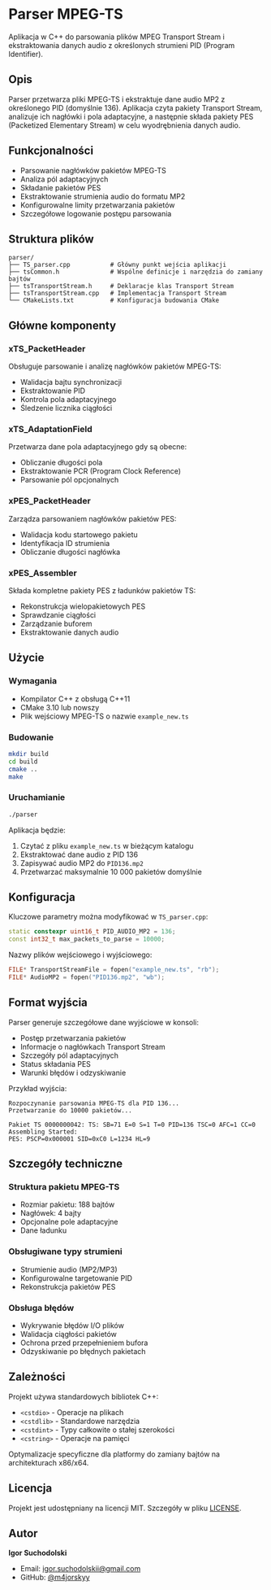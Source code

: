 # Parser MPEG-TS

Aplikacja w C++ do parsowania plików MPEG Transport Stream i ekstraktowania danych audio z określonych strumieni PID (Program Identifier).

## Opis

Parser przetwarza pliki MPEG-TS i ekstraktuje dane audio MP2 z określonego PID (domyślnie 136). Aplikacja czyta pakiety Transport Stream, analizuje ich nagłówki i pola adaptacyjne, a następnie składa pakiety PES (Packetized Elementary Stream) w celu wyodrębnienia danych audio.

## Funkcjonalności

- Parsowanie nagłówków pakietów MPEG-TS
- Analiza pól adaptacyjnych
- Składanie pakietów PES
- Ekstraktowanie strumienia audio do formatu MP2
- Konfigurowalne limity przetwarzania pakietów
- Szczegółowe logowanie postępu parsowania

## Struktura plików

```
parser/
├── TS_parser.cpp           # Główny punkt wejścia aplikacji
├── tsCommon.h              # Wspólne definicje i narzędzia do zamiany bajtów
├── tsTransportStream.h     # Deklaracje klas Transport Stream
├── tsTransportStream.cpp   # Implementacja Transport Stream
└── CMakeLists.txt          # Konfiguracja budowania CMake
```

## Główne komponenty

### xTS_PacketHeader
Obsługuje parsowanie i analizę nagłówków pakietów MPEG-TS:
- Walidacja bajtu synchronizacji
- Ekstraktowanie PID
- Kontrola pola adaptacyjnego
- Śledzenie licznika ciągłości

### xTS_AdaptationField
Przetwarza dane pola adaptacyjnego gdy są obecne:
- Obliczanie długości pola
- Ekstraktowanie PCR (Program Clock Reference)
- Parsowanie pól opcjonalnych

### xPES_PacketHeader
Zarządza parsowaniem nagłówków pakietów PES:
- Walidacja kodu startowego pakietu
- Identyfikacja ID strumienia
- Obliczanie długości nagłówka

### xPES_Assembler
Składa kompletne pakiety PES z ładunków pakietów TS:
- Rekonstrukcja wielopakietowych PES
- Sprawdzanie ciągłości
- Zarządzanie buforem
- Ekstraktowanie danych audio

## Użycie

### Wymagania
- Kompilator C++ z obsługą C++11
- CMake 3.10 lub nowszy
- Plik wejściowy MPEG-TS o nazwie `example_new.ts`

### Budowanie
```bash
mkdir build
cd build
cmake ..
make
```

### Uruchamianie
```bash
./parser
```

Aplikacja będzie:
1. Czytać z pliku `example_new.ts` w bieżącym katalogu
2. Ekstraktować dane audio z PID 136
3. Zapisywać audio MP2 do `PID136.mp2`
4. Przetwarzać maksymalnie 10 000 pakietów domyślnie

## Konfiguracja

Kluczowe parametry można modyfikować w `TS_parser.cpp`:

```cpp
static constexpr uint16_t PID_AUDIO_MP2 = 136;
const int32_t max_packets_to_parse = 10000;
```

Nazwy plików wejściowego i wyjściowego:
```cpp
FILE* TransportStreamFile = fopen("example_new.ts", "rb");
FILE* AudioMP2 = fopen("PID136.mp2", "wb");
```

## Format wyjścia

Parser generuje szczegółowe dane wyjściowe w konsoli:
- Postęp przetwarzania pakietów
- Informacje o nagłówkach Transport Stream
- Szczegóły pól adaptacyjnych
- Status składania PES
- Warunki błędów i odzyskiwanie

Przykład wyjścia:
```
Rozpoczynanie parsowania MPEG-TS dla PID 136...
Przetwarzanie do 10000 pakietów...

Pakiet TS 0000000042: TS: SB=71 E=0 S=1 T=0 PID=136 TSC=0 AFC=1 CC=0
Assembling Started: 
PES: PSCP=0x000001 SID=0xC0 L=1234 HL=9
```

## Szczegóły techniczne

### Struktura pakietu MPEG-TS
- Rozmiar pakietu: 188 bajtów
- Nagłówek: 4 bajty
- Opcjonalne pole adaptacyjne
- Dane ładunku

### Obsługiwane typy strumieni
- Strumienie audio (MP2/MP3)
- Konfigurowalne targetowanie PID
- Rekonstrukcja pakietów PES

### Obsługa błędów
- Wykrywanie błędów I/O plików
- Walidacja ciągłości pakietów
- Ochrona przed przepełnieniem bufora
- Odzyskiwanie po błędnych pakietach

## Zależności

Projekt używa standardowych bibliotek C++:
- `<cstdio>` - Operacje na plikach
- `<cstdlib>` - Standardowe narzędzia
- `<cstdint>` - Typy całkowite o stałej szerokości
- `<cstring>` - Operacje na pamięci

Optymalizacje specyficzne dla platformy do zamiany bajtów na architekturach x86/x64.

## Licencja

Projekt jest udostępniany na licencji MIT. Szczegóły w pliku [LICENSE](LICENSE).

## Autor

**Igor Suchodolski**
- Email: [igor.suchodolskii@gmail.com](mailto:igor.suchodolskii@gmail.com)
- GitHub: [@m4jorskyy](https://github.com/m4jorskyy)
